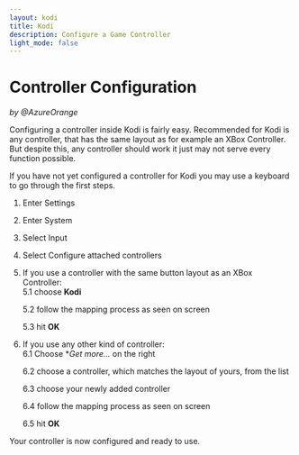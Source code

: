 ```yaml
---
layout: kodi
title: Kodi
description: Configure a Game Controller
light_mode: false
---
```


# Controller Configuration   
_by @AzureOrange_

Configuring a controller inside Kodi is fairly easy. Recommended for Kodi is any controller, that has the same layout as for example an XBox Controller. But despite this, any controller should work it just may not serve every function possible.

If you have not yet configured a controller for Kodi you may use a keyboard to go through the first steps.

1. Enter Settings
2. Enter System
3. Select Input
4. Select Configure attached controllers
5. If you use a controller with the same button layout as an XBox Controller:   
    5.1 choose **Kodi**   

    5.2 follow the mapping process as seen on screen   

    5.3 hit **OK**
6. If you use any other kind of controller:   
    6.1 Choose **Get more...* on the right   

    6.2 choose a controller, which matches the layout of yours, from the list   

    6.3 choose your newly added controller   

    6.4 follow the mapping process as seen on screen   

    6.5 hit **OK**

Your controller is now configured and ready to use.